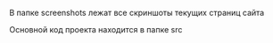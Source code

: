 В папке screenshots лежат все скриншоты текущих страниц сайта


Основной код проекта находится в папке src
